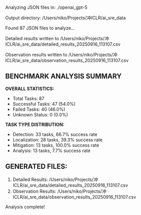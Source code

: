 Analyzing JSON files in: ./openai_gpt-5

Output directory: /Users/niko/Projects/冲ICLR/ai_sre_data

Found 87 JSON files to analyze...

Detailed results written to /Users/niko/Projects/冲ICLR/ai_sre_data/detailed_results_20250916_113107.csv

Observation results written to /Users/niko/Projects/冲ICLR/ai_sre_data/observation_results_20250916_113107.csv

## BENCHMARK ANALYSIS SUMMARY

**OVERALL STATISTICS:**
- Total Tasks: 87
- Successful Tasks: 47 (54.0%)
- Failed Tasks: 40 (46.0%)
- Unknown Status: 0 (0.0%)

**TASK TYPE DISTRIBUTION:**
- Detection: 33 tasks, 66.7% success rate
- Localization: 28 tasks, 39.3% success rate
- Mitigation: 13 tasks, 100.0% success rate
- Analysis: 13 tasks, 7.7% success rate

## GENERATED FILES:
1. Detailed Results: /Users/niko/Projects/冲ICLR/ai_sre_data/detailed_results_20250916_113107.csv
2. Observation Results: /Users/niko/Projects/冲ICLR/ai_sre_data/observation_results_20250916_113107.csv

Analysis complete!
